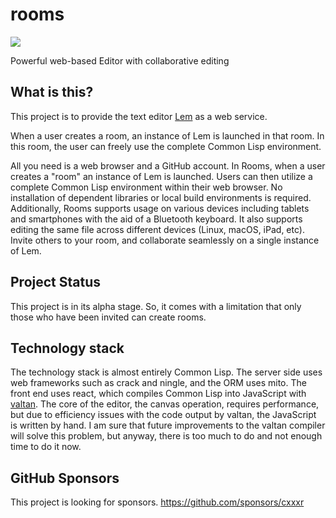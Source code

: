 # rooms

![](https://raw.githubusercontent.com/cxxxr/lem-icon/gh-pages/lem-header-light.png)

Powerful web-based Editor with collaborative editing

## What is this?
This project is to provide the text editor [Lem](https://github.com/lem-project/lem) as a web service.

When a user creates a room, an instance of Lem is launched in that room.
In this room, the user can freely use the complete Common Lisp environment.

All you need is a web browser and a GitHub account.
In Rooms, when a user creates a "room" an instance of Lem is launched.
Users can then utilize a complete Common Lisp environment within their web browser.
No installation of dependent libraries or local build environments is required.
Additionally, Rooms supports usage on various devices including tablets and smartphones with the aid of a Bluetooth keyboard.
It also supports editing the same file across different devices (Linux, macOS, iPad, etc).
Invite others to your room, and collaborate seamlessly on a single instance of Lem.

## Project Status
This project is in its alpha stage.
So, it comes with a limitation that only those who have been invited can create rooms.

## Technology stack
The technology stack is almost entirely Common Lisp.
The server side uses web frameworks such as crack and ningle, and the ORM uses mito.
The front end uses react, which compiles Common Lisp into JavaScript with [valtan](https://github.com/cxxxr/valtan).
The core of the editor, the canvas operation, requires performance, but due to efficiency issues with the code output by valtan, the JavaScript is written by hand.
I am sure that future improvements to the valtan compiler will solve this problem, but anyway, there is too much to do and not enough time to do it now.

## GitHub Sponsors
This project is looking for sponsors.
https://github.com/sponsors/cxxxr
